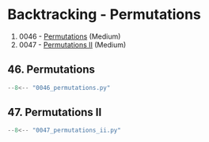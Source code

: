 # Backtracking - Permutations

1. 0046 - [Permutations](https://leetcode.com/problems/permutations/) (Medium)
2. 0047 - [Permutations II](https://leetcode.com/problems/permutations-ii/) (Medium)

## 46. Permutations

```python
--8<-- "0046_permutations.py"
```

## 47. Permutations II

```python
--8<-- "0047_permutations_ii.py"
```
